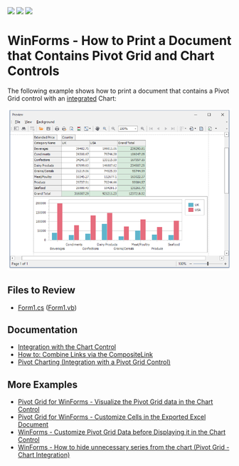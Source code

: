 <!-- default badges list -->
![](https://img.shields.io/endpoint?url=https://codecentral.devexpress.com/api/v1/VersionRange/394978269/21.1.4%2B)
[![](https://img.shields.io/badge/Open_in_DevExpress_Support_Center-FF7200?style=flat-square&logo=DevExpress&logoColor=white)](https://supportcenter.devexpress.com/ticket/details/T1021043)
[![](https://img.shields.io/badge/📖_How_to_use_DevExpress_Examples-e9f6fc?style=flat-square)](https://docs.devexpress.com/GeneralInformation/403183)
<!-- default badges end -->


# WinForms - How to Print a Document that Contains Pivot Grid and Chart Controls

The following example shows how to print a document that contains a Pivot Grid control with an [integrated](https://docs.devexpress.com/WindowsForms/8748/controls-and-libraries/pivot-grid/data-analysis/integration-with-the-chart-control) Chart:

![PrintPreview](images/printpreview.png)


<!-- default file list -->
## Files to Review

* [Form1.cs](./CS/WinformsExport/Form1.cs) ([Form1.vb](./VB/WinformsExport/Form1.vb))
<!-- default file list end -->

## Documentation

- [Integration with the Chart Control](https://docs.devexpress.com/WindowsForms/8748/controls-and-libraries/pivot-grid/data-analysis/integration-with-the-chart-control)
- [How to: Combine Links via the CompositeLink](https://docs.devexpress.com/WindowsForms/174/controls-and-libraries/printing-exporting/examples/using-printing-links/how-to-combine-links-via-the-compositelink?p=netframework)
- [Pivot Charting (Integration with a Pivot Grid Control)](https://docs.devexpress.com/WindowsForms/8695/controls-and-libraries/chart-control/provide-data/pivot-charting-integration-with-a-pivot-grid-control?p=netframework)

## More Examples

- [Pivot Grid for WinForms - Visualize the Pivot Grid data in the Chart Control](https://github.com/DevExpress-Examples/how-to-visualize-pivot-grid-data-via-the-xtracharts-suite-e2911)
- [Pivot Grid for WinForms - Сustomize Сells in the Exported Excel Document](https://github.com/DevExpress-Examples/winforms-pivotgrid--customize-cells-in-the-exported-excel-document)
- [WinForms - Customize Pivot Grid Data before Displaying it in the Chart Control](https://github.com/DevExpress-Examples/winforms-customize-pivot-grid-data-before-displaying-it-in-a-chart-control)
- [WinForms - How to hide unnecessary series from the chart (Pivot Grid - Chart Integration)](https://github.com/DevExpress-Examples/winforms-pivot-chart-integration-hide-unnecessary-series-from-the-chart)
